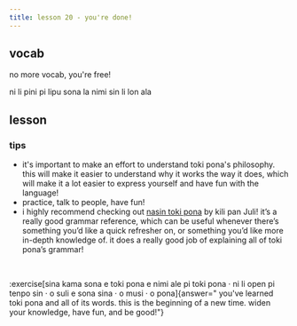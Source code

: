 ```yaml
---
title: lesson 20 - you're done!
---
```

## vocab
no more vocab, you're free!

ni li pini pi lipu sona la nimi sin li lon ala

## lesson
### tips
- it's important to make an effort to understand toki pona's philosophy. \
this will make it easier to understand why it works the way it does, which will make it a lot easier to express yourself and have fun with the language!
- practice, talk to people, have fun!
- i highly recommend checking out [nasin toki pona](https://github.com/kilipan/nasin-toki) by kili pan Juli! it’s a really good grammar reference, which can be useful whenever there’s something you’d like a quick refresher on, or something you’d like more in-depth knowledge of. it does a really good job of explaining all of toki pona’s grammar!

<br>

:exercise[sina kama sona e toki pona e nimi ale pi toki pona · ni li open pi tenpo sin · o suli e sona sina · o musi · o pona]{answer=" you've learned toki pona and all of its words. this is the beginning of a new time. widen your knowledge, have fun, and be good!"}